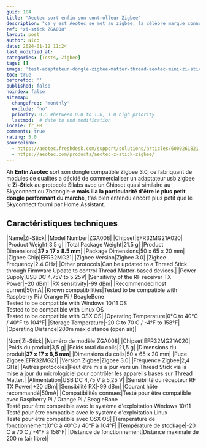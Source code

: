 ```yaml
---
guid: 104
title: "Aeotec sort enfin son controlleur Zigbee"
description: "ça y est Aeotec se met au zigbee, la célèbre marque connue pour ses modules de qualités sort enfin un controlleur zigbee le zi-stick"
ref: "zi-stick ZGA008"
layout: post
author: Nico
date: 2024-01-12 11:24
last_modified_at: 
categories: [Tests, Zigbee]
tags: []
image: 'test-adaptateur-dongle-zigbee-matter-thread-aeotec-mini-zi-stick-ZGA008.png'
toc: true
beforetoc: ''
published: false
noindex: false
sitemap:
  changefreq: 'monthly'
  exclude: 'no'
  priority: 0.5 #between 0.0 to 1.0, 1.0 high priority
  lastmod:  # date to end modification
locale: fr_FR
comments: true
rating: 5.0 
sourcelink:
  - https://aeotec.freshdesk.com/support/solutions/articles/6000261821
  - https://aeotec.com/products/aeotec-z-stick-zigbee/
---
```


Ah **Enfin Aeotec** sort son dongle compatible Zigbee 3.0, ce fabriquant de modules de qualités a décidé de commercialiser un adaptateur usb zigbee le **Zi-Stick** au protocole Silabs avec un Chipset quasi similaire au Skyconnect ou Zbdongle-e **mais il a la particularité d'être le plus petit dongle performant du marché**, t'as bien entendu encore plus petit que le Skyconnect fourni par Home Assistant.

## Caractéristiques techniques

|Name|Zi-Stick|
|Model Number|ZGA008|
|Chipset|EFR32MG21A020|
|Product Weight|3.5 g|
|Total Package Weight|21.5 g|
|Product Dimensions|**37 x 17 x 8.5 mm**|
|Package Dimensions|50 x 65 x 20 mm|
|Zigbee Chip|EFR32MG21|
|Zigbee Version|Zigbee 3.0|
|Zigbee Frequency|2.4 GHz|
|Other protocols|Can be updated to a Thread Stick through Firmware Update to control Thread Matter-based devices.|
|Power Supply|USB DC 4.75V to 5.25V|
|Sensitivity of the RF receiver TX Power|+20 dBm|
|RX sensitivity|-99 dBm|
|Recommended host current|50mA|
|Known compatibilities|Tested to be compatible with Raspberry Pi / Orange Pi / BeagleBone<br />Tested to be compatible with Windows 10/11 OS<br />Tested to be compatible with Linux OS<br />Tested to be compatible with OSX OS|
|Operating Temperature|0°C to 40°C / 40°F to 104°F|
|Storage Temperature|-20 C to 70 C / -4°F to 158°F|
|Operating Distance|200m max distance (open air)|

|Nom|Zi-Stick|
|Numéro de modèle|ZGA008|
|Chipset|EFR32MG21A020|
|Poids du produit|3,5 g|
|Poids total du colis|21,5 g|
|Dimensions du produit|**37 x 17 x 8,5 mm**|
|Dimensions du colis|50 x 65 x 20 mm|
|Puce Zigbee|EFR32MG21|
|Version Zigbee|Zigbee 3.0|
|Fréquence Zigbee|2,4 GHz|
|Autres protocoles|Peut être mis à jour vers un Thread Stick via la mise à jour du micrologiciel pour contrôler les appareils basés sur Thread Matter.|
|Alimentation|USB DC 4,75 V à 5,25 V|
|Sensibilité du récepteur RF TX Power|+20 dBm|
|Sensibilité RX|-99 dBm|
|Courant hôte recommandé|50mA|
|Compatibilités connues|Testé pour être compatible avec Raspberry Pi / Orange Pi / BeagleBone<br />Testé pour être compatible avec le système d'exploitation Windows 10/11<br />Testé pour être compatible avec le système d'exploitation Linux<br />Testé pour être compatible avec OSX OS|
|Température de fonctionnement|0°C à 40°C / 40°F à 104°F|
|Température de stockage|-20 C à 70 C / -4°F à 158°F|
|Distance de fonctionnement|Distance maximale de 200 m (air libre)|